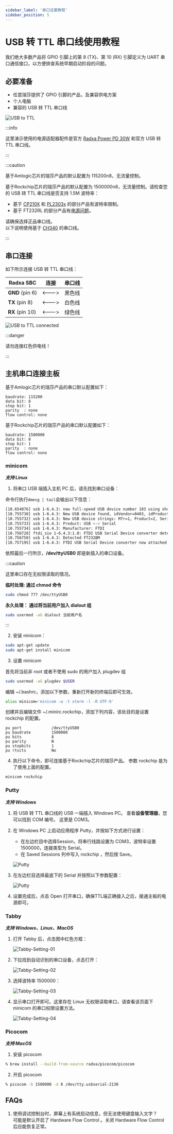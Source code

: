 ```yaml
---
sidebar_label: '串口设置教程'
sidebar_position: 5
---
```


# USB 转 TTL 串口线使用教程

我们绝大多数产品将 GPIO 引脚上的第 8 (TX)、第 10 (RX) 引脚定义为 UART 串口通信接口，以方便排查系统早期启动阶段的问题。

## 必要准备

- 任意瑞莎提供了 GPIO 引脚的产品，及兼容供电方案
- 个人电脑
- 兼容的 USB 转 TTL 串口线

![USB to TTL](/img/accessories/600px-Usb2ttl-cable-definition.webp)

:::info

这里演示使用的电源适配器配件是官方 [Radxa Power PD 30W](../../../accessories/pd_30w) 和官方 USB 转 TTL 串口线。

:::

:::caution

基于Amlogic芯片的瑞莎产品的默认配置为 115200n8，无流量控制。

基于Rockchip芯片的瑞莎产品的默认配置为 1500000n8，无流量控制。请检查您的 USB 转 TTL 串口线是否支持 1.5M 波特率：

- 基于 [CP210X](https://www.silabs.com/interface/usb-bridges) 和 [PL2303x](https://www.prolific.com.tw/US/index.aspx) 的部分产品有波特率限制。
- 基于 FT232RL 的部分产品有[电源问题](https://forum.radxa.com/t/u-boot-cant-boot-with-serial-console-attached/7684)。

请确保选择正品串口线。  
以下说明使用基于 [CH340](http://wch-ic.com/products/CH340.html) 的串口线。

:::

## 串口连接

如下所示连接 USB 转 TTL 串口线：

| Radxa SBC  | 连接   | 串口线 |
|------------|-------|------------------|
| **GND** (pin 6) | <---> | 黑色线       |
| **TX** (pin 8)  | <---> | 白色线       |
| **RX** (pin 10) | <---> | 绿色线       |

![USB to TTL connected](/img/accessories/1000px-Serial-connection.webp)

:::danger

请勿连接红色供电线！

:::

## 主机串口连接主板

基于Amlogic芯片的瑞莎产品的串口默认配置如下：

```
baudrate: 115200
data bit: 8
stop bit: 1
parity  : none
flow control: none
```

基于Rockchip芯片的瑞莎产品的串口默认配置如下：

```
baudrate: 1500000
data bit: 8
stop bit: 1
parity  : none
flow control: none
```

### minicom

***支持 Linux***

1. 将串口 USB 端插入主机 PC 后，请先找到串口设备：

命令行执行```dmesg | tail```会输出以下信息：

```bash
[10.654076] usb 1-6.4.3: new full-speed USB device number 103 using xhci_hcd
[10.755730] usb 1-6.4.3: New USB device found, idVendor=0403, idProduct=6001
[10.755732] usb 1-6.4.3: New USB device strings: Mfr=1, Product=2, SerialNumber=0
[10.755733] usb 1-6.4.3: Product: USB <-> Serial
[10.755734] usb 1-6.4.3: Manufacturer: FTDI
[10.756728] ftdi_sio 1-6.4.3:1.0: FTDI USB Serial Device converter detected
[10.756750] usb 1-6.4.3: Detected FT232BM
[10.757195] usb 1-6.4.3: FTDI USB Serial Device converter now attached to ttyUSB0
```

依照最后一行所示，**/dev/ttyUSB0** 即是新插入的串口设备。

:::caution

这里串口存在无权限读取的情况。

**临时处理: 通过 chmod 命令**

```bash
sudo chmod 777 /dev/ttyUSB0
```

**永久处理： 通过将当前用户加入 dialout 组**

```bash
sudo usermod -aG dialout 当前用户名
```

:::

2. 安装 minicom：

```bash
sudo apt-get update
sudo apt-get install minicom
```

3. 设置 minicom

首先将当前非 root 或者不使用 sudo 的用户加入 plugdev 组

```bash
sudo usermod -aG plugdev $USER
```

编辑 ~/.bashrc，添加以下参数，重新打开新的终端后即可生效。

```bash
alias minicom='minicom -w -t xterm -l -R UTF-8'
```

创建并且编辑文件 ~/.minirc.rockchip，添加下列内容，该处目的是设置 rockchip 的配置。

```
pu port             /dev/ttyUSB0
pu baudrate         1500000
pu bits             8
pu parity           N
pu stopbits         1
pu rtscts           No
```

4. 执行以下命令，即可连接基于Rockchip芯片的瑞莎产品。 参数 rockchip 是为了使用上面的配置。

```bash
minicom rockchip
```

### Putty

***支持 Windows***

1. 将 USB 转 TTL 串口线的 USB 一端插入 Windows PC。 查看**设备管理器**，您可以找到 COM 编号。 这里是 COM3。

2. 在 Windows PC 上启动应用程序 Putty，并按如下方式进行设置：
   - 在左边栏目中选择Session，将串行线路设置为 COM3，波特率设置 1500000，连接类型为 Serial。
   - 在 Saved Sessions 列中写入 rockchip ，然后按 Save。

   ![Putty](/img/configuration/Putty-setting-session.webp)

3. 在左边栏目选择最底下的 Serial 并按照以下参数配置：

   ![Putty](/img/configuration/Putty-setting-serial.webp)

4. 设置完成后，点击 Open 打开串口，确保TTL端正确接入之后，接通主板的电源即可。

### Tabby

***支持 Windows、Linux、MacOS***

1. 打开 Tabby 后，点击图中红色方框：

   ![Tabby-Setting-01](/img/configuration/rock-5b-tabby-01.webp)

2. 下拉找到自动识别的串口设备，点击打开：

   ![Tabby-Setting-02](/img/configuration/rock-5b-tabby-02.webp)

3. 选择波特率 1500000：

   ![Tabby-Setting-03](/img/configuration/rock-5b-tabby-03.webp)

4. 显示串口打开即可。这里存在 Linux 无权限读取串口，请查看该页面下 minicom 的串口权限设置方法。

   ![Tabby-Setting-04](/img/configuration/rock-5b-tabby-04.webp)

### Picocom

***支持 MacOS***

1. 安装 picocom

```bash
% brew install --build-from-source radxa/picocom/picocom
```

2. 开启 picocom

```bash
% picocom -b 1500000 -d 8 /dev/tty.usbserial-2130
```

## FAQs

1. 使用调试控制台时，屏幕上有系统启动信息，但无法使用键盘输入文字？  
   可能是默认开启了 Hardware Flow Control 。关闭 Hardware Flow Control后应能恢复正常。

